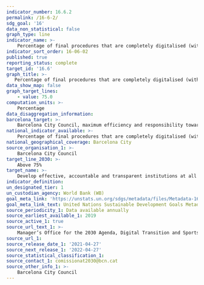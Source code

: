```yaml
---
indicator_number: 16.6.2
permalink: /16-6-2/
sdg_goal: '16'
data_non_statistical: false
graph_type: line
indicator_name: >-
    Percentage of final procedures that are completely digitalised (with immediate download of the document)
indicator_sort_order: 16-06-02
published: true
reporting_status: complete
target_id: '16.6'
graph_title: >-
   Percentage of final procedures that are completely digitalised (with immediate download of the document)
data_show_map: false
graph_target_lines:
    - value: 75.0
computation_units: >-
    Percentage
data_disaggregation_information:
barcelona_target: >-
    Barcelona City Council, maximum efficiency and responsibility towards the general public 
national_indicator_available: >-
    Percentage of final procedures that are completely digitalised (with immediate download of the document)
national_geographical_coverage: Barcelona City
source_organisation_1: >-
    Barcelona City Council
target_line_2030: >-
    Above 75%
target_name: >-
    Develop effective, accountable and transparent institutions at all levels
indicator_definition:
un_designated_tier: 1
un_custodian_agency: World Bank (WB)
goal_meta_link: 'https://unstats.un.org/sdgs/metadata/files/Metadata-16-06-02.pdf'
goal_meta_link_text: United Nations Sustainable Development Goals Metadata (pdf 894kB)
source_periodicity_1: Data available annually
source_earliest_available_1: 2019
source_active_1: true
source_url_text_1: >-
    Manager’s Office for the 2030 Agenda, Digital Transition and Sports
source_url_1: 
source_release_date_1: '2021-04-27'
source_next_release_1: '2022-04-27'
source_statistical_classification_1: 
source_contact_1: comissionat2030@bcn.cat
source_other_info_1: >-
    Barcelona City Council
---
```

